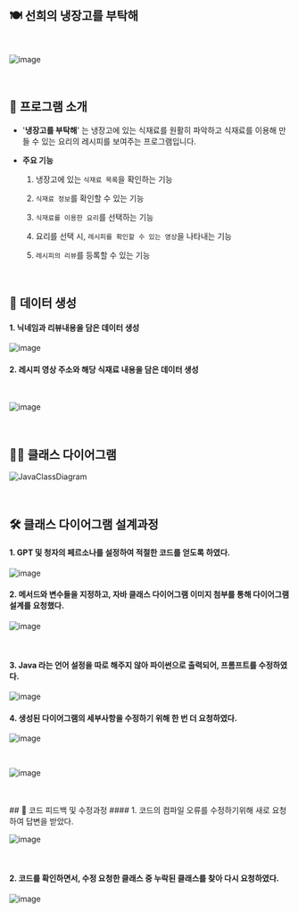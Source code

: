## 🍽 선희의 냉장고를 부탁해
<br/>

   ![image](https://github.com/user-attachments/assets/66fdae1d-1752-4762-a5d3-74e387f2dd7b)
   
<br/>

## 📝 프로그램 소개

- '**냉장고를 부탁해**' 는 냉장고에 있는 식재료를 원활히 파악하고 식재료를 이용해 만들 수 있는 요리의 레시피를 보여주는 프로그램입니다. 

- **주요 기능**

    1.  냉장고에 있는 `식재료 목록`을 확인하는 기능

    2.  `식재료 정보`를 확인할 수 있는 기능

    3.  `식재료를 이용한 요리`를 선택하는 기능

    4.  요리를 선택 시, `레시피를 확인할 수 있는 영상`을 나타내는 기능

    5.  `레시피의 리뷰`를 등록할 수 있는 기능
<br/>

## 📝 데이터 생성

 #### 1. 닉네임과 리뷰내용을 담은 데이터 생성
 
 ![image](https://github.com/user-attachments/assets/0b22152e-0744-4f6e-bfe0-0bf412b03459)
 
 
 #### 2. 레시피 영상 주소와 해당 식재료 내용을 담은 데이터 생성
 
<br/>

 ![image](https://github.com/user-attachments/assets/6d70b72a-90f8-4017-a11c-d5b2c1b021ab)
 
<br/>

## 🙋‍♀️ 클래스 다이어그램 
  
![JavaClassDiagram](https://github.com/user-attachments/assets/75efc713-8aca-44ec-89be-e01ac2fd3181)

<br/>

## 🛠 클래스 다이어그램 설계과정
#### 1. GPT 및 청자의 페르소나를 설정하여 적절한 코드를 얻도록 하였다.
  
   ![image](https://github.com/user-attachments/assets/68439966-c0d3-4235-a9ef-1b3191a6f6c9)
<br/>

#### 2. 메서드와 변수들을 지정하고, 자바 클래스 다이어그램 이미지 첨부를 통해 다이어그램 설계를 요청했다.


![image](https://github.com/user-attachments/assets/469f47d3-09df-47eb-b0ea-7bf678fa38c4)

<br/>

#### 3. Java 라는 언어 설정을 따로 해주지 않아 파이썬으로 출력되어, 프롬프트를 수정하였다.

![image](https://github.com/user-attachments/assets/08247916-c869-45a8-aae1-b46bfdc0a435)
<br/>

   
#### 4. 생성된 다이어그램의 세부사항을 수정하기 위해 한 번 더 요청하였다.

   ![image](https://github.com/user-attachments/assets/8c0958a3-2318-43c8-b441-e3469de4a136)

   
<br/>

   ![image](https://github.com/user-attachments/assets/352a2740-a672-48ad-b8b4-47329efe8689)
   
<br/>

<br/>
## 🔧 코드 피드백 및 수정과정
#### 1. 코드의 컴파일 오류를 수정하기위해 새로 요청하여 답변을 받았다.

   ![image](https://github.com/user-attachments/assets/d1b1f986-bbd6-4e94-8af4-cb9d4e03c7b1)
   
<br/>

#### 2. 코드를 확인하면서, 수정 요청한 클래스 중 누락된 클래스를 찾아 다시 요청하였다.
 
   ![image](https://github.com/user-attachments/assets/f958ac9e-53f5-4d15-b307-fcf00a5aa883)
   
<br/>




